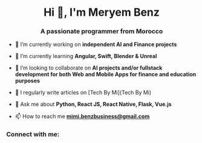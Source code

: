 <h1 align="center">Hi 👋, I'm Meryem Benz</h1>
<h3 align="center">A passionate programmer from Morocco</h3>

- 🔭 I’m currently working on **independent AI and Finance projects**

- 🌱 I’m currently learning **Angular, Swift, Blender & Unreal**

- 👯 I’m looking to collaborate on **AI projects and/or fullstack development for both Web and Mobile Apps for finance and education purposes**

- 📝 I regularly write articles on [Tech By Mi](Tech By Mi)

- 💬 Ask me about **Python, React JS, React Native, Flask, Vue.js**

- 📫 How to reach me **mimi.benzbusiness@gmail.com**

<h3 align="left">Connect with me:</h3>
<p align="left">
</p>



